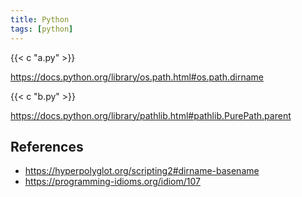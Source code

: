 ```yaml
---
title: Python
tags: [python]
---
```


{{< c "a.py" >}}

<https://docs.python.org/library/os.path.html#os.path.dirname>

{{< c "b.py" >}}

<https://docs.python.org/library/pathlib.html#pathlib.PurePath.parent>

## References

- <https://hyperpolyglot.org/scripting2#dirname-basename>
- <https://programming-idioms.org/idiom/107>
